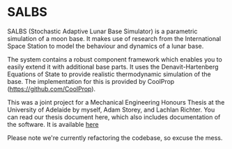 # SALBS

SALBS (Stochastic Adaptive Lunar Base Simulator) is a parametric simulation of a moon base. It makes use of research from the International Space Station to model the behaviour and dynamics of a lunar base.

The system contains a robust component framework which enables you to easily extend it with additional base parts. It uses the Denavit-Hartenberg Equations of State to provide realistic thermodynamic simulation of the base. The implementation for this is provided by CoolProp (https://github.com/CoolProp).

This was a joint project for a Mechanical Engineering Honours Thesis at the University of Adelaide by myself, Adam Storey, and Lachlan Richter. You can read our thesis document here, which also includes documentation of the software. It is available [here](https://drive.google.com/open?id=1sqyIU5I3AzSUaRk9V11gFs3LWOGXPKQ1 "Thesis and Documentation")

Please note we're currently refactoring the codebase, so excuse the mess.

